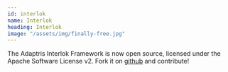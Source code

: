 ```yaml
---
id: interlok
name: Interlok
heading: Interlok
image: "/assets/img/finally-free.jpg"
---
```


The Adaptris Interlok Framework is now open source, licensed under the Apache
Software License v2. Fork it on [github][] and contribute!

[github]: https://github.com/adaptris/interlok
